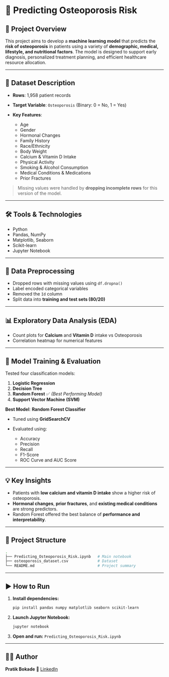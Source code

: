 # 🦴 Predicting Osteoporosis Risk

## 📌 Project Overview

This project aims to develop a **machine learning model** that predicts the **risk of osteoporosis** in patients using a variety of **demographic, medical, lifestyle, and nutritional factors**. The model is designed to support early diagnosis, personalized treatment planning, and efficient healthcare resource allocation.

---

## 🧪 Dataset Description

* **Rows**: 1,958 patient records
* **Target Variable**: `Osteoporosis` (Binary: 0 = No, 1 = Yes)
* **Key Features**:

  * Age
  * Gender
  * Hormonal Changes
  * Family History
  * Race/Ethnicity
  * Body Weight
  * Calcium & Vitamin D Intake
  * Physical Activity
  * Smoking & Alcohol Consumption
  * Medical Conditions & Medications
  * Prior Fractures

> Missing values were handled by **dropping incomplete rows** for this version of the model.

---

## 🛠 Tools & Technologies

* Python
* Pandas, NumPy
* Matplotlib, Seaborn
* Scikit-learn
* Jupyter Notebook

---

## 🔄 Data Preprocessing

* Dropped rows with missing values using `df.dropna()`
* Label encoded categorical variables
* Removed the `Id` column
* Split data into **training and test sets (80/20)**

---

## 📊 Exploratory Data Analysis (EDA)

* Count plots for **Calcium** and **Vitamin D** intake vs Osteoporosis
* Correlation heatmap for numerical features

---

## 🤖 Model Training & Evaluation

Tested four classification models:

1. **Logistic Regression**
2. **Decision Tree**
3. **Random Forest** ✅ *(Best Performing Model)*
4. **Support Vector Machine (SVM)**

**Best Model**: **Random Forest Classifier**

* Tuned using **GridSearchCV**
* Evaluated using:

  * Accuracy
  * Precision
  * Recall
  * F1-Score
  * ROC Curve and AUC Score

---

## 💡 Key Insights

* Patients with **low calcium and vitamin D intake** show a higher risk of osteoporosis.
* **Hormonal changes**, **prior fractures**, and **existing medical conditions** are strong predictors.
* Random Forest offered the best balance of **performance and interpretability**.

---

## 📁 Project Structure

```bash
.
├── Predicting_Osteoporosis_Risk.ipynb   # Main notebook
├── osteoporosis_dataset.csv             # Dataset
└── README.md                            # Project summary
```

---

## ▶️ How to Run

1. **Install dependencies:**

   ```bash
   pip install pandas numpy matplotlib seaborn scikit-learn
   ```

2. **Launch Jupyter Notebook:**

   ```bash
   jupyter notebook
   ```

3. **Open and run:** `Predicting_Osteoporosis_Risk.ipynb`

---

## 👨‍💻 Author

**Pratik Bokade**
🔗 [LinkedIn](https://www.linkedin.com/in/ask-pratik-bokade)
